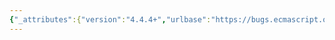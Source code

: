 ```yaml
---
{"_attributes":{"version":"4.4.4+","urlbase":"https://bugs.ecmascript.org/","maintainer":"dherman@mozilla.com"},"bug":{"bug_id":1054,"creation_ts":"2012-11-25 23:31:00 -0800","short_desc":"15.17.2.1: \"OrdinaryInstanceOf\"","delta_ts":"2012-12-21 18:08:20 -0800","product":"Draft for 6th Edition","component":"editorial issue","version":"Rev 12: November 22, 2012 Draft","rep_platform":"All","op_sys":"All","bug_status":"RESOLVED","resolution":"FIXED","priority":"Normal","bug_severity":"normal","everconfirmed":true,"reporter":{"uid":"jmdyck","name":"Michael Dyck"},"assigned_to":{"uid":"allen","name":"Allen Wirfs-Brock"},"long_desc":[{"commentid":2808,"comment_count":0,"who":{"uid":"jmdyck","name":"Michael Dyck"},"bug_when":"2012-11-25 23:31:24 -0800","thetext":"In 15.17.2.1 \"Reflect.instanceOf (target, O)\",\nstep 1 says:\n     Return the result of OrdinaryInstanceOf(target, O).\n\nBut no such operation is defined."},{"commentid":2814,"comment_count":1,"who":{"uid":"allen","name":"Allen Wirfs-Brock"},"bug_when":"2012-11-26 09:24:25 -0800","thetext":"removed Reflect.instanceOf.  It's not needed as it means the same thing as applying the instanceof operator.\n\n\nin rev 13 editor's draft"}]}}
---
```

